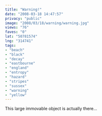 ```yaml
---
title: "Warning!"
date: "2008-03-18 14:47:57"
privacy: "public"
image: "2008/03/18/warning/warning.jpg"
views: "76"
faves: "0"
lat: "50781574"
lng: "314741"
tags:
- "beach"
- "black"
- "decay"
- "eastbourne"
- "england"
- "entropy"
- "hazard"
- "stripes"
- "sussex"
- "warning"
- "yellow"
---
```

This large immovable object is actually there...
